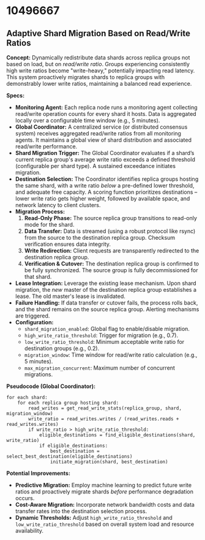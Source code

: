 # 10496667

## Adaptive Shard Migration Based on Read/Write Ratios

**Concept:** Dynamically redistribute data shards across replica groups not based on load, but on *read/write ratio*. Groups experiencing consistently high write ratios become "write-heavy," potentially impacting read latency. This system proactively migrates shards to replica groups with demonstrably lower write ratios, maintaining a balanced read experience.

**Specs:**

*   **Monitoring Agent:** Each replica node runs a monitoring agent collecting read/write operation counts for every shard it hosts.  Data is aggregated locally over a configurable time window (e.g., 5 minutes).
*   **Global Coordinator:** A centralized service (or distributed consensus system) receives aggregated read/write ratios from all monitoring agents. It maintains a global view of shard distribution and associated read/write performance.
*   **Shard Migration Trigger:** The Global Coordinator evaluates if a shard’s current replica group's average write ratio exceeds a defined threshold (configurable per shard type). A sustained exceedance initiates migration.
*   **Destination Selection:**  The Coordinator identifies replica groups hosting the same shard, with a write ratio *below* a pre-defined lower threshold, and adequate free capacity.  A scoring function prioritizes destinations – lower write ratio gets higher weight, followed by available space, and network latency to client clusters.
*   **Migration Process:**
    1.  **Read-Only Phase:**  The source replica group transitions to read-only mode for the shard.
    2.  **Data Transfer:** Data is streamed (using a robust protocol like rsync) from the source to the destination replica group.  Checksum verification ensures data integrity.
    3.  **Write Redirection:** Client requests are transparently redirected to the destination replica group.
    4.  **Verification & Cutover:** The destination replica group is confirmed to be fully synchronized.  The source group is fully decommissioned for that shard.
*   **Lease Integration:** Leverage the existing lease mechanism. Upon shard migration, the *new* master of the destination replica group establishes a lease. The old master's lease is invalidated.
*   **Failure Handling:**  If data transfer or cutover fails, the process rolls back, and the shard remains on the source replica group.  Alerting mechanisms are triggered.
*   **Configuration:**
    *   `shard_migration_enabled`: Global flag to enable/disable migration.
    *   `high_write_ratio_threshold`: Trigger for migration (e.g., 0.7).
    *   `low_write_ratio_threshold`:  Minimum acceptable write ratio for destination groups (e.g., 0.2).
    *   `migration_window`: Time window for read/write ratio calculation (e.g., 5 minutes).
    *   `max_migration_concurrent`:  Maximum number of concurrent migrations.

**Pseudocode (Global Coordinator):**

```
for each shard:
    for each replica group hosting shard:
        read_writes = get_read_write_stats(replica_group, shard, migration_window)
        write_ratio = read_writes.writes / (read_writes.reads + read_writes.writes)
        if write_ratio > high_write_ratio_threshold:
            eligible_destinations = find_eligible_destinations(shard, write_ratio)
            if eligible_destinations:
                best_destination = select_best_destination(eligible_destinations)
                initiate_migration(shard, best_destination)
```

**Potential Improvements:**

*   **Predictive Migration:** Employ machine learning to predict future write ratios and proactively migrate shards *before* performance degradation occurs.
*   **Cost-Aware Migration:** Incorporate network bandwidth costs and data transfer rates into the destination selection process.
*   **Dynamic Thresholds:** Adjust `high_write_ratio_threshold` and `low_write_ratio_threshold` based on overall system load and resource availability.
